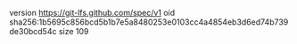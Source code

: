 version https://git-lfs.github.com/spec/v1
oid sha256:1b5695c856bcd5b1b7e5a8480253e0103cc4a4854eb3d6ed74b739de30bcd54c
size 109
